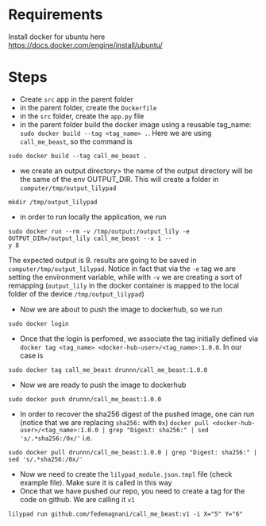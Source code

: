 # Requirements
Install docker for ubuntu here https://docs.docker.com/engine/install/ubuntu/


# Steps

- Create `src` app in the parent folder
- in the parent folder, create the `Dockerfile`
- in the `src` folder, create the `app.py` file
- in the parent folder build the docker image using a reusable tag_name: `sudo docker build --tag <tag_name> .`. Here we are using `call_me_beast`, so the command is 
```
sudo docker build --tag call_me_beast .
``` 
- we create an output directory> the name of the output directory will be the same of the env OUTPUT_DIR. This will create a folder in `computer/tmp/output_lilypad`
```
mkdir /tmp/output_lilypad
```
- in order to run locally the application, we run 
```
sudo docker run --rm -v /tmp/output:/output_lily -e OUTPUT_DIR=/output_lily call_me_beast --x 1 --
y 8
``` 
The expected output is 9. results are going to be saved in `computer/tmp/output_lilypad`. Notice in fact that via the `-e` tag we are setting the environment variable, while with `-v` we are creating a sort of remapping (`output_lily` in the docker container is mapped to the local folder of the device `/tmp/output_lilypad`)
- Now we are about to push the image to dockerhub, so we run 
```
sudo docker login
```
- Once that the login is perfomed, we associate the tag initially defined via `docker tag <tag_name> <docker-hub-user>/<tag_name>:1.0.0`. In our case is
```
sudo docker tag call_me_beast drunnn/call_me_beast:1.0.0
```
- Now we are ready to push the image to dockerhub
```
sudo docker push drunnn/call_me_beast:1.0.0
```
- In order to recover the sha256 digest of the pushed image, one can run (notice that we are replacing `sha256:` with `0x`)
`docker pull <docker-hub-user>/<tag_name>:1.0.0 | grep "Digest: sha256:" | sed 's/.*sha256:/0x/'` i.e.
```
sudo docker pull drunnn/call_me_beast:1.0.0 | grep "Digest: sha256:" | sed 's/.*sha256:/0x/'
```
- Now we need to create the `lilypad_module.json.tmpl` file (check example file). Make sure it is called in this way
- Once that we have pushed our repo, you need to create a tag for the code on github. We are calling it `v1`
```
lilypad run github.com/fedemagnani/call_me_beast:v1 -i X="5" Y="6"
```